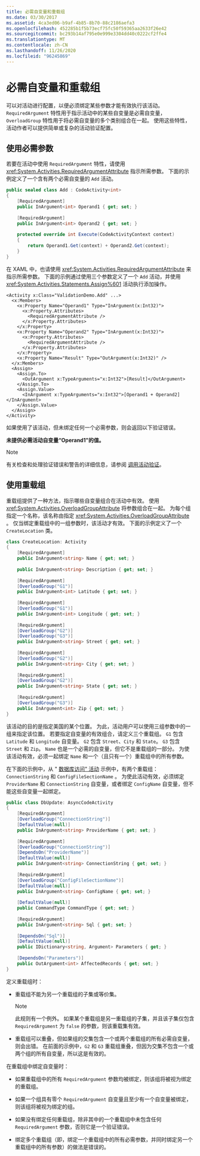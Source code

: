 ```yaml
---
title: 必需自变量和重载组
ms.date: 03/30/2017
ms.assetid: 4ca3ed06-b9af-4b85-8b70-88c2186aefa3
ms.openlocfilehash: 452285b1f5b73ecf75fc50f59365aa2633f26e42
ms.sourcegitcommit: bc293b14af795e0e999e3304dd40c0222cf2ffe4
ms.translationtype: MT
ms.contentlocale: zh-CN
ms.lasthandoff: 11/26/2020
ms.locfileid: "96245869"
---
```

# <a name="required-arguments-and-overload-groups"></a>必需自变量和重载组

可以对活动进行配置，以便必须绑定某些参数才能有效执行该活动。 `RequiredArgument` 特性用于指示活动中的某些自变量是必需自变量，`OverloadGroup` 特性用于将必需自变量的多个类别组合在一起。 使用这些特性，活动作者可以提供简单或复杂的活动验证配置。  
  
## <a name="using-required-arguments"></a>使用必需参数  

 若要在活动中使用 `RequiredArgument` 特性，请使用 <xref:System.Activities.RequiredArgumentAttribute> 指示所需参数。 下面的示例定义了一个含有两个必需自变量的 `Add` 活动。  
  
```csharp  
public sealed class Add : CodeActivity<int>  
{  
    [RequiredArgument]  
    public InArgument<int> Operand1 { get; set; }  
  
    [RequiredArgument]  
    public InArgument<int> Operand2 { get; set; }  
  
    protected override int Execute(CodeActivityContext context)  
    {  
        return Operand1.Get(context) + Operand2.Get(context);  
    }  
}  
```  
  
 在 XAML 中，也请使用 <xref:System.Activities.RequiredArgumentAttribute> 来指示所需参数。 下面的示例通过使用三个参数定义了一个 `Add` 活动，并使用 <xref:System.Activities.Statements.Assign%601> 活动执行添加操作。  
  
```xaml  
<Activity x:Class="ValidationDemo.Add" ...>  
  <x:Members>  
    <x:Property Name="Operand1" Type="InArgument(x:Int32)">  
      <x:Property.Attributes>  
        <RequiredArgumentAttribute />  
      </x:Property.Attributes>  
    </x:Property>  
    <x:Property Name="Operand2" Type="InArgument(x:Int32)">  
      <x:Property.Attributes>  
        <RequiredArgumentAttribute />  
      </x:Property.Attributes>  
    </x:Property>  
    <x:Property Name="Result" Type="OutArgument(x:Int32)" />  
  </x:Members>  
  <Assign>  
    <Assign.To>  
      <OutArgument x:TypeArguments="x:Int32">[Result]</OutArgument>  
    </Assign.To>  
    <Assign.Value>  
      <InArgument x:TypeArguments="x:Int32">[Operand1 + Operand2]</InArgument>  
    </Assign.Value>  
  </Assign>  
</Activity>  
```  
  
 如果使用了该活动，但未绑定任何一个必需参数，则会返回以下验证错误。  
  
 **未提供必需活动自变量“Operand1”的值。**  
> [!NOTE]
> 有关检查和处理验证错误和警告的详细信息，请参阅 [调用活动验证](invoking-activity-validation.md)。  
  
## <a name="using-overload-groups"></a>使用重载组

重载组提供了一种方法，指示哪些自变量组合在活动中有效。 使用 <xref:System.Activities.OverloadGroupAttribute> 将参数组合在一起。 为每个组指定一个名称，该名称由指定 <xref:System.Activities.OverloadGroupAttribute> 。 仅当绑定重载组中的一组参数时，该活动才有效。 下面的示例定义了一个 `CreateLocation` 类。  
  
```csharp  
class CreateLocation: Activity  
{  
    [RequiredArgument]  
    public InArgument<string> Name { get; set; }  
  
    public InArgument<string> Description { get; set; }  
  
    [RequiredArgument]  
    [OverloadGroup("G1")]  
    public InArgument<int> Latitude { get; set; }  
  
    [RequiredArgument]  
    [OverloadGroup("G1")]  
    public InArgument<int> Longitude { get; set; }  
  
    [RequiredArgument]  
    [OverloadGroup("G2")]  
    [OverloadGroup("G3")]  
    public InArgument<string> Street { get; set; }  
  
    [RequiredArgument]  
    [OverloadGroup("G2")]  
    public InArgument<string> City { get; set; }  
  
    [RequiredArgument]  
    [OverloadGroup("G2")]  
    public InArgument<string> State { get; set; }  
  
    [RequiredArgument]  
    [OverloadGroup("G3")]  
    public InArgument<int> Zip { get; set; }
}  
```  
  
 该活动的目的是指定美国的某个位置。 为此，活动用户可以使用三组参数中的一组来指定该位置。 若要指定自变量的有效组合，请定义三个重载组。 `G1` 包含 `Latitude` 和 `Longitude` 自变量。 `G2` 包含 `Street`、`City` 和 `State`。 `G3` 包含 `Street` 和 `Zip`。 `Name` 也是一个必需的自变量，但它不是重载组的一部分。 为使该活动有效，必须一起绑定 `Name` 和一个（且只有一个）重载组中的所有参数。  
  
 在下面的示例中，从 " [数据库访问" 活动](./samples/database-access-activities.md) 示例中，有两个重载组： `ConnectionString` 和 `ConfigFileSectionName` 。 为使此活动有效，必须绑定 `ProviderName` 和 `ConnectionString` 自变量，或者绑定 `ConfigName` 自变量，但不能这些自变量一起绑定。  
  
```csharp  
public class DbUpdate: AsyncCodeActivity  
{  
    [RequiredArgument]  
    [OverloadGroup("ConnectionString")]  
    [DefaultValue(null)]  
    public InArgument<string> ProviderName { get; set; }  
  
    [RequiredArgument]  
    [OverloadGroup("ConnectionString")]  
    [DependsOn("ProviderName")]  
    [DefaultValue(null)]  
    public InArgument<string> ConnectionString { get; set; }  
  
    [RequiredArgument]  
    [OverloadGroup("ConfigFileSectionName")]  
    [DefaultValue(null)]  
    public InArgument<string> ConfigName { get; set; }  
  
    [DefaultValue(null)]  
    public CommandType CommandType { get; set; }  
  
    [RequiredArgument]  
    public InArgument<string> Sql { get; set; }  
  
    [DependsOn("Sql")]  
    [DefaultValue(null)]  
    public IDictionary<string, Argument> Parameters { get; }  
  
    [DependsOn("Parameters")]  
    public OutArgument<int> AffectedRecords { get; set; }
}  
```  
  
 定义重载组时：  
  
- 重载组不能为另一个重载组的子集或等价集。  
  
    > [!NOTE]
    > 此规则有一个例外。 如果某个重载组是另一重载组的子集，并且该子集仅包含 `RequiredArgument` 为 `false` 的参数，则该重载集有效。  
  
- 重载组可以重叠，但如果组的交集包含一个或两个重载组的所有必需自变量，则会出错。 在前面的示例中，`G2` 和 `G3` 重载组重叠，但因为交集不包含一个或两个组的所有自变量，所以这是有效的。  
  
 在重载组中绑定自变量时：  
  
- 如果重载组中的所有 `RequiredArgument` 参数均被绑定，则该组将被视为绑定的重载组。  
  
- 如果一个组具有零个 `RequiredArgument` 自变量且至少有一个自变量被绑定，则该组将被视为绑定的组。  
  
- 如果没有绑定任何重载组，除非其中的一个重载组中未包含任何 `RequiredArgument` 参数，否则它是一个验证错误。  
  
- 绑定多个重载组（即，绑定一个重载组中的所有必需参数，并同时绑定另一个重载组中的所有参数）的做法是错误的。
